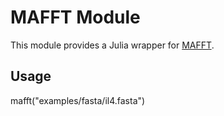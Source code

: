 # MAFFT Module

This module provides a Julia wrapper for [MAFFT](http://mafft.cbrc.jp/alignment/software/).

## Usage
mafft("examples/fasta/il4.fasta")

